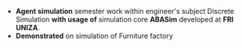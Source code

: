 * **Agent simulation** semester work within engineer's subject Discrete Simulation **with usage of** simulation core **ABASim** developed at **FRI UNIZA**.
* **Demonstrated** on simulation of Furniture factory
